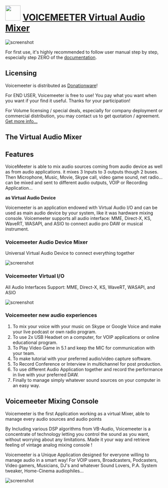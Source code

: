 ﻿# <img src="https://cdn.jsdelivr.net/gh/chtof/chocolatey-packages/automatic/voicemeeter.install/voicemeeter.png" width="48" height="48"/> [VOICEMEETER Virtual Audio Mixer](https://chocolatey.org/packages/voicemeeter)

![screenshot](https://cdn.jsdelivr.net/gh/chtof/chocolatey-packages/automatic/voicemeeter.install/screenshot.png)

For first use, it's highly recommended to follow user manual step by step, especially step ZERO of the [documentation](https://www.vb-audio.com/Voicemeeter/#Documentation).

## Licensing
Voicemeeter is distributed as [Donationware](https://www.vb-audio.com/Voicemeeter/Donationware.htm)!

For END USER, Voicemeeter is free to use! You pay what you want when you want if your find it useful. Thanks for your participation!

For Volume licensing / special deals, especially for company deployment or commercial distribution, you may contact us to get quotation / agreement. [Get more info...](https://www.vb-audio.com/Services/licensing.htm)
## The Virtual Audio Mixer

## Features

VoiceMeeter is able to mix audio sources coming from audio device as well as from audio applications. it mixes 3 Inputs to 3 outputs though 2 buses. Then Microphone, Music, Movie, Skype call, video game sound, net radio... can be mixed and sent to different audio outputs, VOIP or Recording Application... 

**as Virtual Audio Device**

Voicemeeter is an application endowed with Virtual Audio I/O and can be used as main audio device by your system, like it was hardware mixing console. Voicemeeter supports all audio interface: MME, Direct-X, KS, WaveRT, WASAPI, and ASIO to connect audio pro DAW or musical instrument.

### Voicemeeter Audio Device Mixer
Universal Virtual Audio Device to connect everything together

![screenshot](https://cdn.jsdelivr.net/gh/chtof/chocolatey-packages/automatic/voicemeeter.install/screenshot1.png)

### Voicemeeter Virtual I/O
All Audio Interfaces Support: MME, Direct-X, KS, WaveRT, WASAPI, and ASIO

![screenshot](https://cdn.jsdelivr.net/gh/chtof/chocolatey-packages/automatic/voicemeeter.install/screenshot2.png)

### Voicemeeter new audio experiences

1. To mix your voice with your music on Skype or Google Voice and make your live podcast or own radio program.
2. To use 2x USB Headset on a computer, for VOIP applications or online educational program.
3. To Play Video Game in 5.1 and keep the MIC for communication with your team.
4. To make tutorial with your preferred audio/video capture software.
5. To Record Conference or Interview in multichannel for post production.
6. To use different Audio Application together and record the performance in live with your preferred DAW.
7. Finally to manage simply whatever sound sources on your computer in an easy way.

## Voicemeeter Mixing Console

Voicemeeter is the first Application working as a virtual Mixer, able to manage every audio sources and audio points

By Including various DSP algorithms from VB-Audio, Voicemeeter is a concentrate of technology letting you control the sound as you want, without worrying about any limitations. Made it your way and retrieve feeling of vintage analog mixing console !

Voicemeeter is a Unique Application designed for everyone willing to manage audio in a smart way! For VOIP users, Broadcasters, Podcasters, Video gamers, Musicians, DJ's and whatever Sound Lovers, P.A. System tweaker, Home-Cinema audiophiles...

![screenshot](https://cdn.jsdelivr.net/gh/chtof/chocolatey-packages/automatic/voicemeeter.install/screenshot3.png)